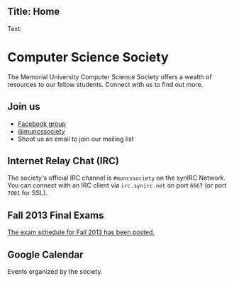 Title: Home
-----------

Text:

# Computer Science Society

The Memorial University Computer Science Society offers a wealth of resources to our fellow students.
Connect with us to find out more.

## Join us

- [Facebook group](https://www.facebook.com/groups/2202189009/)
- [@muncssociety](https://twitter.com/muncssociety)
- Shoot us an email to join our mailing list

## Internet Relay Chat (IRC)

The society's official IRC channel is `#muncssociety` on the synIRC Network. You can connect with an IRC client via `irc.synirc.net` on port `6667` (or port `7001` for SSL).

## Fall 2013 Final Exams

[The exam schedule for Fall 2013 has been posted.](https://www3.mun.ca/admit/swkgexm.P_Query_Exam?p_term_code=201301&p_internal_campus_code=CAMP_STJ&p_title=STJ_FALL&p_subj_code=COMP)

## Google Calendar

Events organized by the society.

<div id="gcal"></div>
